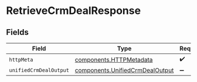 # RetrieveCrmDealResponse


## Fields

| Field                                                                              | Type                                                                               | Required                                                                           | Description                                                                        |
| ---------------------------------------------------------------------------------- | ---------------------------------------------------------------------------------- | ---------------------------------------------------------------------------------- | ---------------------------------------------------------------------------------- |
| `httpMeta`                                                                         | [components.HTTPMetadata](../../models/components/httpmetadata.md)                 | :heavy_check_mark:                                                                 | N/A                                                                                |
| `unifiedCrmDealOutput`                                                             | [components.UnifiedCrmDealOutput](../../models/components/unifiedcrmdealoutput.md) | :heavy_minus_sign:                                                                 | N/A                                                                                |